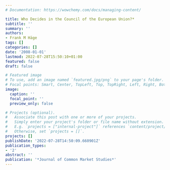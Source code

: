 ```yaml
---
# Documentation: https://wowchemy.com/docs/managing-content/

title: Who Decides in the Council of the European Union?*
subtitle: ''
summary: ''
authors:
- Frank M Häge
tags: []
categories: []
date: '2008-01-01'
lastmod: 2022-07-28T15:50:10+01:00
featured: false
draft: false

# Featured image
# To use, add an image named `featured.jpg/png` to your page's folder.
# Focal points: Smart, Center, TopLeft, Top, TopRight, Left, Right, BottomLeft, Bottom, BottomRight.
image:
  caption: ''
  focal_point: ''
  preview_only: false

# Projects (optional).
#   Associate this post with one or more of your projects.
#   Simply enter your project's folder or file name without extension.
#   E.g. `projects = ["internal-project"]` references `content/project/deep-learning/index.md`.
#   Otherwise, set `projects = []`.
projects: []
publishDate: '2022-07-28T14:50:09.660901Z'
publication_types:
- '2'
abstract: ''
publication: '*Journal of Common Market Studies*'
---
```

